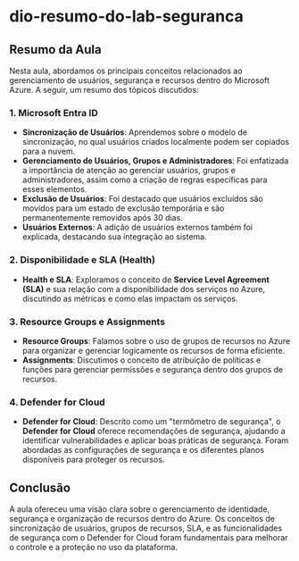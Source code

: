 # dio-resumo-do-lab-seguranca

## Resumo da Aula

Nesta aula, abordamos os principais conceitos relacionados ao gerenciamento de usuários, segurança e recursos dentro do Microsoft Azure. A seguir, um resumo dos tópicos discutidos:

### 1. Microsoft Entra ID
- **Sincronização de Usuários**: Aprendemos sobre o modelo de sincronização, no qual usuários criados localmente podem ser copiados para a nuvem.
- **Gerenciamento de Usuários, Grupos e Administradores**: Foi enfatizada a importância de atenção ao gerenciar usuários, grupos e administradores, assim como a criação de regras específicas para esses elementos.
- **Exclusão de Usuários**: Foi destacado que usuários excluídos são movidos para um estado de exclusão temporária e são permanentemente removidos após 30 dias.
- **Usuários Externos**: A adição de usuários externos também foi explicada, destacando sua integração ao sistema.

### 2. Disponibilidade e SLA (Health)
- **Health e SLA**: Exploramos o conceito de **Service Level Agreement (SLA)** e sua relação com a disponibilidade dos serviços no Azure, discutindo as métricas e como elas impactam os serviços.

### 3. Resource Groups e Assignments
- **Resource Groups**: Falamos sobre o uso de grupos de recursos no Azure para organizar e gerenciar logicamente os recursos de forma eficiente.
- **Assignments**: Discutimos o conceito de atribuição de políticas e funções para gerenciar permissões e segurança dentro dos grupos de recursos.

### 4. Defender for Cloud
- **Defender for Cloud**: Descrito como um "termômetro de segurança", o **Defender for Cloud** oferece recomendações de segurança, ajudando a identificar vulnerabilidades e aplicar boas práticas de segurança. Foram abordadas as configurações de segurança e os diferentes planos disponíveis para proteger os recursos.

## Conclusão
A aula ofereceu uma visão clara sobre o gerenciamento de identidade, segurança e organização de recursos dentro do Azure. Os conceitos de sincronização de usuários, grupos de recursos, SLA, e as funcionalidades de segurança com o Defender for Cloud foram fundamentais para melhorar o controle e a proteção no uso da plataforma.
